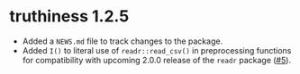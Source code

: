# truthiness 1.2.5

* Added a `NEWS.md` file to track changes to the package.
* Added `I()` to literal use of `readr::read_csv()` in preprocessing functions for compatibility with upcoming 2.0.0 release of the `readr` package ([#5](https://github.com/dalejbarr/truthiness/pull/5)).

